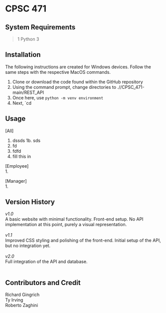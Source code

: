 # CPSC 471

## System Requirements
> 1 Python 3</br>

## Installation
The following instructions are created for Windows devices. Follow the same steps with the respective MacOS commands.
1. Clone or download the code found within the GitHub repository </br>
2. Using the command prompt, change directories to .//CPSC_471-main/REST_API
3. Once here, use `python -m venv environment`
4. Next, `cd 

## Usage
\[All\] </br>

1.  dssds
  1b.  sds
2. fd
3.  fdfd
4.  fill this in

\[Employee\] </br>
1.

\[Manager\] </br>
1.

## Version History
*v1.0* <br/>
A basic website with minimal functionality. Front-end setup. No API implementation at this point, purely a visual representation.</br>
</br>
*v1.1* </br>
Improved CSS styling and polishing of the front-end. Initial setup of the API, but no integration yet.</br>
</br>
*v2.0* </br>
Full integration of the API and database.</br>
</br>


## Contributors and Credit
Richard Gingrich </br>
Ty Irving </br>
Roberto Zaghini </br>
